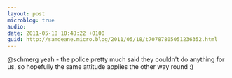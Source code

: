 ```yaml
---
layout: post
microblog: true
audio: 
date: 2011-05-18 10:48:22 +0100
guid: http://samdeane.micro.blog/2011/05/18/t70787805051236352.html
---
```

@schmerg yeah - the police pretty much said they couldn't do anything for us, so hopefully the same attitude applies the other way round :)
